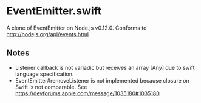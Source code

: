 # EventEmitter.swift
A clone of EventEmitter on Node.js v0.12.0.
Conforms to http://nodejs.org/api/events.html

## Notes
* Listener callback is not variadic but receives an array [Any] due to swift language specification.
* EventEmitter#removeListener is not implemented because closure on Swift is not comparable. See https://devforums.apple.com/message/1035180#1035180
